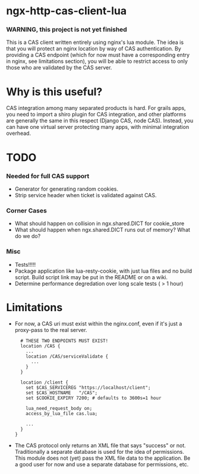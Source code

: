 # ngx-http-cas-client-lua

### WARNING, this project is not yet finished

This is a CAS client written entirely using nginx's lua module. The idea is that you will
protect an nginx location by way of CAS authentication. By providing a CAS endpoint (which
for now must have a corresponding entry in nginx, see limitations section), you will be able
to restrict access to only those who are validated by the CAS server.

# Why is this useful?

CAS integration among many separated products is hard. For grails apps, you need to import a
shiro plugin for CAS integration, and other platforms are generally the same in this respect
(Django CAS, node CAS). Instead, you can have one virtual server protecting many apps,
with minimal integration overhead.

# TODO
### Needed for full CAS support
* Generator for generating random cookies.
* Strip service header when ticket is validated against CAS.

### Corner Cases
* What should happen on collision in ngx.shared.DICT for cookie\_store
* What should happen when ngx.shared.DICT runs out of memory? What do we do?

### Misc
* Tests!!!!!
* Package application like lua-resty-cookie, with just lua files and no build script. Build
  script link may be put in the README or on a wiki.
* Determine performance degredation over long scale tests ( > 1 hour)

# Limitations
* For now, a CAS uri must exist within the nginx.conf, even if it's just a proxy-pass to the
  real server.
  ```
    # THESE TWO ENDPOINTS MUST EXIST!
    location /CAS {
      ...
      location /CAS/serviceValidate {
        ...
      }
    }

    location /client {
      set $CAS_SERVICEREG "https://localhost/client";
      set $CAS_HOSTNAME   "/CAS";
      set $COOKIE_EXPIRY 7200; # defaults to 3600s=1 hour

      lua_need_request_body on;
      access_by_lua_file cas.lua;

      ...
    }
  }
  ```
* The CAS protocol only returns an XML file that says "success" or not. Traditionally a
  separate database is used for the idea of permissions. This module does not (yet) pass
  the XML file data to the application. Be a good user for now and use a separate database
  for permissions, etc.
